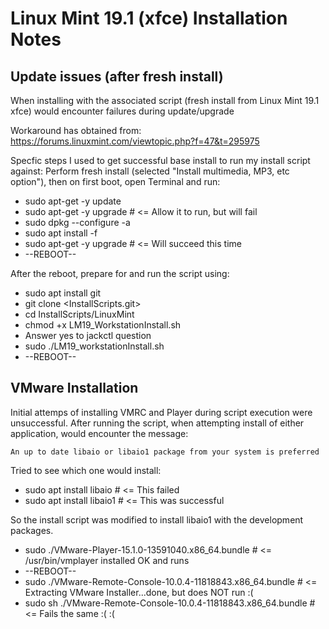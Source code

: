 # Linux Mint 19.1 (xfce) Installation Notes

## Update issues (after fresh install)
When installing with the associated script (fresh install from Linux Mint 19.1 xfce)
would encounter failures during update/upgrade

Workaround has obtained from:
https://forums.linuxmint.com/viewtopic.php?f=47&t=295975

Specfic steps I used to get successful base install to run my install script against:
Perform fresh install (selected "Install multimedia, MP3, etc option"), then on first boot, open Terminal and run:

* sudo apt-get -y update
* sudo apt-get -y upgrade # <= Allow it to run, but will fail
* sudo dpkg --configure -a
* sudo apt install -f
* sudo apt-get -y upgrade # <= Will succeed this time
* --REBOOT--

After the reboot, prepare for and run the script using:

* sudo apt install git
* git clone <InstallScripts.git>
* cd InstallScripts/LinuxMint
* chmod +x LM19_WorkstationInstall.sh
* Answer yes to jackctl question
* sudo ./LM19_workstationInstall.sh
* --REBOOT--

## VMware Installation

Initial attemps of installing VMRC and Player during script execution were unsuccessful.  After running the script, when attempting install of either application, would encounter the message:

```An up to date libaio or libaio1 package from your system is preferred```

Tried to see which one would install:

* sudo apt install libaio  # <= This failed
* sudo apt install libaio1 # <= This was successful

So the install script was modified to install libaio1 with the development packages.

* sudo ./VMware-Player-15.1.0-13591040.x86_64.bundle # <= /usr/bin/vmplayer installed OK and runs
* --REBOOT--
* sudo ./VMware-Remote-Console-10.0.4-11818843.x86_64.bundle # <= Extracting VMware Installer...done, but does NOT run :(
* sudo sh ./VMware-Remote-Console-10.0.4-11818843.x86_64.bundle # <= Fails the same :(  :(




